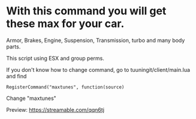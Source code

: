 # With this command you will get these max for your car. 

Armor, Brakes, Engine, Suspension, Transmission, turbo and many body parts. 

This script using ESX and group perms.

If you don't know how to change command, go to tuuningit/client/main.lua and find 

```
RegisterCommand("maxtunes", function(source)
```
Change "maxtunes"


Preview: https://streamable.com/qqn6tj
